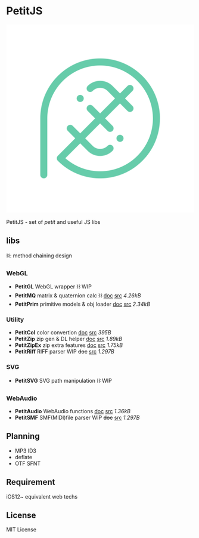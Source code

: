 # PetitJS
![icon](img/icon.svg)

PetitJS - set of *petit* and useful JS libs

## libs
⛓: method chaining design
### WebGL
- **PetitGL** WebGL wrapper ⛓ WIP
- **PetitMQ** matrix & quaternion calc ⛓ [doc](docs/mq.md) [src](mq.mjs) *4.26kB*
- **PetitPrim** primitive models & obj loader [doc](docs/prim.md) [src](prim.mjs) *2.34kB*

### Utility
- **PetitCol** color convertion [doc](docs/col.md) [src](col.mjs) *395B*
- **PetitZip** zip gen & DL helper [doc](docs/zip.md) [src](zip.mjs) *1.89kB*
- **PetitZipEx** zip extra features [doc](docs/zipex.md) [src](zipex.mjs) *1.75kB*
- **PetitRiff** RIFF parser WIP ~~doc~~ [src](riff.mjs) *1.297B*

### SVG
- **PetitSVG** SVG path manipulation ⛓ WIP

### WebAudio
- **PetitAudio** WebAudio functions [doc](docs/audio.md) [src](audio.mjs) *1.36kB*
- **PetitSMF** SMF(MIDI)file parser WIP ~~doc~~ [src](riff.mjs) *1.297B*

## Planning
- MP3 ID3
- deflate
- OTF SFNT

## Requirement
iOS12~ equivalent web techs

## License
MIT License